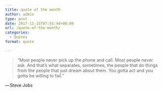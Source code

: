 ```yaml
---
title: quote of the month
author: admin
type: post
date: 2017-11-15T07:55:44+00:00
url: /quote-of-the-month/
categories:
  - Quotes
format: quote

---
```

> “Most people never pick up the phone and call. Most people never ask. And that’s what separates, sometimes, the people that do things from the people that just dream about them. You gotta act and you gotta be willing to fail.”

— Steve Jobs